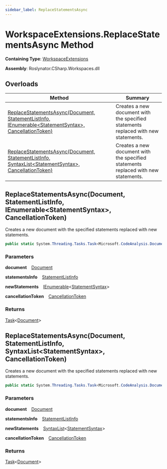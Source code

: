 ```yaml
---
sidebar_label: ReplaceStatementsAsync
---
```


# WorkspaceExtensions\.ReplaceStatementsAsync Method

**Containing Type**: [WorkspaceExtensions](../index.md)

**Assembly**: Roslynator\.CSharp\.Workspaces\.dll

## Overloads

| Method | Summary |
| ------ | ------- |
| [ReplaceStatementsAsync(Document, StatementListInfo, IEnumerable&lt;StatementSyntax&gt;, CancellationToken)](#1112725449) | Creates a new document with the specified statements replaced with new statements\. |
| [ReplaceStatementsAsync(Document, StatementListInfo, SyntaxList&lt;StatementSyntax&gt;, CancellationToken)](#1837521881) | Creates a new document with the specified statements replaced with new statements\. |

<a id="1112725449"></a>

## ReplaceStatementsAsync\(Document, StatementListInfo, IEnumerable&lt;StatementSyntax&gt;, CancellationToken\) 

  
Creates a new document with the specified statements replaced with new statements\.

```csharp
public static System.Threading.Tasks.Task<Microsoft.CodeAnalysis.Document> ReplaceStatementsAsync(this Microsoft.CodeAnalysis.Document document, Roslynator.CSharp.Syntax.StatementListInfo statementsInfo, System.Collections.Generic.IEnumerable<Microsoft.CodeAnalysis.CSharp.Syntax.StatementSyntax> newStatements, System.Threading.CancellationToken cancellationToken = default)
```

### Parameters

**document** &ensp; [Document](https://docs.microsoft.com/en-us/dotnet/api/microsoft.codeanalysis.document)

**statementsInfo** &ensp; [StatementListInfo](../../Syntax/StatementListInfo/index.md)

**newStatements** &ensp; [IEnumerable](https://docs.microsoft.com/en-us/dotnet/api/system.collections.generic.ienumerable-1)&lt;[StatementSyntax](https://docs.microsoft.com/en-us/dotnet/api/microsoft.codeanalysis.csharp.syntax.statementsyntax)&gt;

**cancellationToken** &ensp; [CancellationToken](https://docs.microsoft.com/en-us/dotnet/api/system.threading.cancellationtoken)

### Returns

[Task](https://docs.microsoft.com/en-us/dotnet/api/system.threading.tasks.task-1)&lt;[Document](https://docs.microsoft.com/en-us/dotnet/api/microsoft.codeanalysis.document)&gt;

<a id="1837521881"></a>

## ReplaceStatementsAsync\(Document, StatementListInfo, SyntaxList&lt;StatementSyntax&gt;, CancellationToken\) 

  
Creates a new document with the specified statements replaced with new statements\.

```csharp
public static System.Threading.Tasks.Task<Microsoft.CodeAnalysis.Document> ReplaceStatementsAsync(this Microsoft.CodeAnalysis.Document document, Roslynator.CSharp.Syntax.StatementListInfo statementsInfo, Microsoft.CodeAnalysis.SyntaxList<Microsoft.CodeAnalysis.CSharp.Syntax.StatementSyntax> newStatements, System.Threading.CancellationToken cancellationToken = default)
```

### Parameters

**document** &ensp; [Document](https://docs.microsoft.com/en-us/dotnet/api/microsoft.codeanalysis.document)

**statementsInfo** &ensp; [StatementListInfo](../../Syntax/StatementListInfo/index.md)

**newStatements** &ensp; [SyntaxList](https://docs.microsoft.com/en-us/dotnet/api/microsoft.codeanalysis.syntaxlist-1)&lt;[StatementSyntax](https://docs.microsoft.com/en-us/dotnet/api/microsoft.codeanalysis.csharp.syntax.statementsyntax)&gt;

**cancellationToken** &ensp; [CancellationToken](https://docs.microsoft.com/en-us/dotnet/api/system.threading.cancellationtoken)

### Returns

[Task](https://docs.microsoft.com/en-us/dotnet/api/system.threading.tasks.task-1)&lt;[Document](https://docs.microsoft.com/en-us/dotnet/api/microsoft.codeanalysis.document)&gt;

